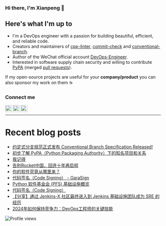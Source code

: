 ### Hi there, I'm Xianpeng 👋

<!-- ![GitHub stats](https://github-readme-stats.vercel.app/api?username=shenxianpeng&show_icons=true&&theme=default&count_private=true&&include_all_commits=true) -->

## Here's what I'm up to

* I'm a DevOps engineer with a passion for building beautiful, efficient, and reliable code.
* Creators and maintainers of [cpp-linter][cpp-linter], [commit-check][commit-check] and [conventional-branch][conventional-branch].
* Author of the WeChat official account [DevOps-Engineer][wechat]. 
* Interested in software supply chain security and willing to contribute [PyPA][pypa] (merged [pull requests][pull-requests]).

If my open-source projects are useful for your **company/product** you can also sponsor my work on them ☕️
<!-- [<img width="110" src="https://storage.ko-fi.com/cdn/kofi2.png" />][ko-fi] -->

### Connect me

[<img align="left" alt="shenxianpeng | Gmail" width="22px" src="https://cdn.jsdelivr.net/npm/simple-icons@3.13.0/icons/gmail.svg" />][gmail]
[<img align="left" alt="shenxianpeng | Blogger" width="22px" src="https://cdn.jsdelivr.net/npm/simple-icons@3.13.0/icons/blogger.svg" />][blogger] 
[<img align="left" alt="shenxianpeng | ZhiHu" width="22px" src="https://cdn.jsdelivr.net/npm/simple-icons@3.13.0/icons/zhihu.svg" />][zhihu]

<!-- [<img align="left" alt="shenxianpeng | LinkedIn" width="22px" src="https://cdn.jsdelivr.net/npm/simple-icons@3.13.0/icons/linkedin.svg" />][linkedin] 
 -->
<!-- [<img alt="shenxianpeng | PayPal" width="20px" src="https://www.svgrepo.com/show/354170/paypal.svg" />][paypal] -->
<!-- [<img align="left" alt="shenxianpeng | DEV" width="30px" src="https://cdn.jsdelivr.net/npm/simple-icons@3.13.0/icons/dev-dot-to.svg" />][dev.to] -->

<br />

---

# Recent blog posts

<!-- BLOG-POST-LIST:START -->
- [约定式分支规范正式发布 Conventional Branch Specification Released!](https://shenxianpeng.github.io/2024/09/conventional-branch/)
- [初步了解 PyPA（Python Packaging Authority）下的知名项目和关系](https://shenxianpeng.github.io/2024/09/pypa/)
- [我记得](https://shenxianpeng.github.io/2024/07/remember/)
- [告别Rocket中国，回连十年再启程](https://shenxianpeng.github.io/2024/06/farewell/)
- [你的软件究竟从哪里来？](https://shenxianpeng.github.io/2024/06/where-does-your-software-come-from/)
- [代码签名（Code Signing） - GaraSign](https://shenxianpeng.github.io/2024/06/garasign/)
- [Python 软件基金会 &lpar;PFS&rpar; 基础设施概览](https://shenxianpeng.github.io/2024/05/psf-infra/)
- [代码签名（Code Signing）](https://shenxianpeng.github.io/2024/04/code-signing/)
- [【分享】通过 Jenkins-X 社区最终进入到 Jenkins 基础设施团队成为 SRE 的经历](https://shenxianpeng.github.io/2024/04/jenkins-contributors/)
- [2024年如何保持竞争力：DevOps工程师的关键技能](https://shenxianpeng.github.io/2024/04/devops-skills-2024/)
<!-- BLOG-POST-LIST:END -->

[blogger]: https://shenxianpeng.github.io/
[zhihu]: https://www.zhihu.com/people/shenxianpeng
[wechat]: https://github.com/shenxianpeng/blog/blob/master/source/about/index/qrcode.jpg?raw=true
[linkedin]: https://www.linkedin.com/in/xianpeng-shen/
[gmail]: mailto:xianpeng.shen@gmail.com
[paypal]: https://www.paypal.me/shenxianpeng
[dev.to]: https://dev.to/shenxianpeng
[cpp-linter]: https://github.com/cpp-linter
[commit-check]: https://github.com/commit-check
[conventional-branch]: https://github.com/conventional-branch
[ko-fi]: https://ko-fi.com/H2H85WC9L
[pypa]: https://github.com/pypa
[pull-requests]: https://github.com/pulls?q=is%3Apr+author%3Ashenxianpeng+archived%3Afalse+is%3Amerged+user%3Apypa

 ![Profile views](https://komarev.com/ghpvc/?username=shenxianpeng)
 

